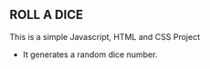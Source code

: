 ## ROLL A DICE

  This is a simple Javascript, HTML and CSS Project
  - It generates a random dice number.
